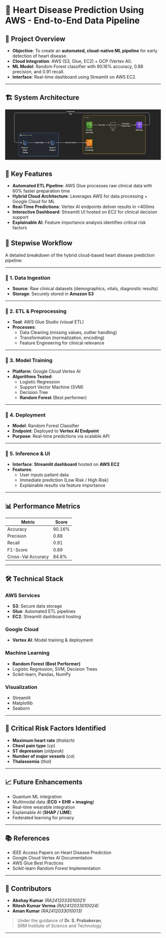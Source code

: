 # 💓 Heart Disease Prediction Using AWS - End-to-End Data Pipeline


## 📌 Project Overview

- **Objective**: To create an **automated, cloud-native ML pipeline** for early detection of heart disease.
- **Cloud Integration**: AWS (S3, Glue, EC2) + GCP (Vertex AI).
- **ML Model**: Random Forest classifier with 90.16% accuracy, 0.88 precision, and 0.91 recall.
- **Interface**: Real-time dashboard using Streamlit on AWS EC2.

---

## 🏗️ System Architecture


![System Architecture](https://github.com/15912315/End-To-End-Data-Pipeline-For-Heart-Disease-Prediction-Using-AWS/blob/3188d30d67d7ef761217fd244ca71a70d486c827/architecture_diagram.jpg)



## 🚀 Key Features

- **Automated ETL Pipeline**: AWS Glue processes raw clinical data with 60% faster preparation time  
- **Hybrid Cloud Architecture**: Leverages AWS for data processing + Google Cloud for ML  
- **Real-Time Predictions**: Vertex AI endpoints deliver results in <400ms  
- **Interactive Dashboard**: Streamlit UI hosted on EC2 for clinical decision support  
- **Explainable AI**: Feature importance analysis identifies critical risk factors  

## 🧩 Stepwise Workflow

A detailed breakdown of the hybrid cloud-based heart disease prediction pipeline:

---

### 🔹 1. Data Ingestion
- **Source**: Raw clinical datasets (demographics, vitals, diagnostic results)
- **Storage**: Securely stored in **Amazon S3**

---

### 🔹 2. ETL & Preprocessing
- **Tool**: AWS Glue Studio (visual ETL)
- **Processes**:
  - Data Cleaning (missing values, outlier handling)
  - Transformation (normalization, encoding)
  - Feature Engineering for clinical relevance

---

### 🔹 3. Model Training
- **Platform**: Google Cloud Vertex AI
- **Algorithms Tested**:
  - Logistic Regression  
  - Support Vector Machine (SVM)  
  - Decision Tree  
  - **Random Forest** (Best performer)

---

### 🔹 4. Deployment
- **Model**: Random Forest Classifier
- **Endpoint**: Deployed to **Vertex AI Endpoint**
- **Purpose**: Real-time predictions via scalable API

---

### 🔹 5. Inference & UI
- **Interface**: **Streamlit dashboard** hosted on **AWS EC2**
- **Features**:
  - User inputs patient data
  - Immediate prediction (Low Risk / High Risk)
  - Explainable results via feature importance

---



## 📊 Performance Metrics

| Metric              | Score   |
|---------------------|---------|
| Accuracy            | 90.16%  |
| Precision           | 0.88    |
| Recall              | 0.91    |
| F1-Score            | 0.89    |
| Cross-Val Accuracy  | 84.8%   |

---

## 🛠️ Technical Stack

### AWS Services
- **S3**: Secure data storage  
- **Glue**: Automated ETL pipelines  
- **EC2**: Streamlit dashboard hosting  

### Google Cloud
- **Vertex AI**: Model training & deployment  

### Machine Learning
- **Random Forest (Best Performer)**  
- Logistic Regression, SVM, Decision Trees  
- Scikit-learn, Pandas, NumPy  

### Visualization
- Streamlit  
- Matplotlib  
- Seaborn  

---

## 🧠 Critical Risk Factors Identified

- **Maximum heart rate** (*thalach*)
- **Chest pain type** (*cp*)
- **ST depression** (*oldpeak*)
- **Number of major vessels** (*ca*)
- **Thalassemia** (*thal*)

---

## 📈 Future Enhancements

- Quantum ML integration  
- Multimodal data (**ECG + EHR + imaging**)  
- Real-time wearable integration  
- Explainable AI (**SHAP / LIME**)  
- Federated learning for privacy  

---

## 📚 References

- IEEE Access Papers on Heart Disease Prediction  
- Google Cloud Vertex AI Documentation  
- AWS Glue Best Practices  
- Scikit-learn Random Forest Implementation  

---

## 👥 Contributors

- **Akshay Kumar** *(RA2412033010021)*  
- **Ritesh Kumar Verma** *(RA2412033010024)*  
- **Aman Kumar** *(RA2412033010013)*  

> Under the guidance of **Dr. S. Prabakeran**,  
> SRM Institute of Science and Technology

---



